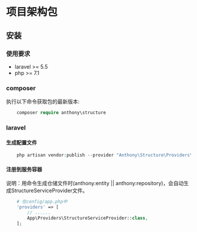 # 项目架构包

## 安装

### 使用要求

- laravel >= 5.5    
- php     >= 7.1

### composer
执行以下命令获取包的最新版本:

```php
    composer require anthony\structure
```

### laravel

#### 生成配置文件
```php
    php artisan vendor:publish --provider "Anthony\Structure\Providers\StructureServiceProvider"
```

#### 注册到服务容器

说明：用命令生成仓储文件时(anthony:entity || anthony:repository)，会自动生成StructureServiceProvider文件。

```php
    # 在config/app.php中
    'providers' => [
        // ......
        App\Providers\StructureServiceProvider::class,
    ];
```